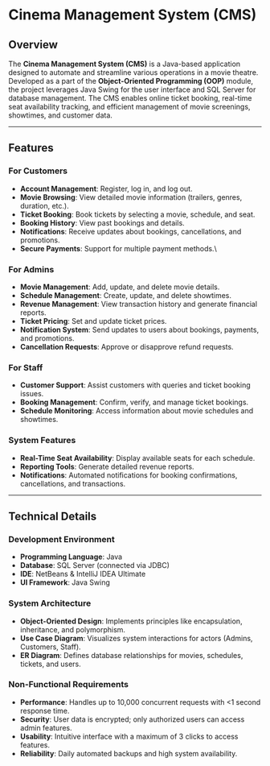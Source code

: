 # Cinema Management System (CMS)

## Overview

The **Cinema Management System (CMS)** is a Java-based application designed to automate and streamline various operations in a movie theatre. Developed as a part of the **Object-Oriented Programming (OOP)** module, the project leverages Java Swing for the user interface and SQL Server for database management. The CMS enables online ticket booking, real-time seat availability tracking, and efficient management of movie screenings, showtimes, and customer data.

---

## Features

### **For Customers**
- **Account Management**: Register, log in, and log out.
- **Movie Browsing**: View detailed movie information (trailers, genres, duration, etc.).
- **Ticket Booking**: Book tickets by selecting a movie, schedule, and seat.
- **Booking History**: View past bookings and details.
- **Notifications**: Receive updates about bookings, cancellations, and promotions.
- **Secure Payments**: Support for multiple payment methods.\

### **For Admins**
- **Movie Management**: Add, update, and delete movie details.
- **Schedule Management**: Create, update, and delete showtimes.
- **Revenue Management**: View transaction history and generate financial reports.
- **Ticket Pricing**: Set and update ticket prices.
- **Notification System**: Send updates to users about bookings, payments, and promotions.
- **Cancellation Requests**: Approve or disapprove refund requests.

### **For Staff**
- **Customer Support**: Assist customers with queries and ticket booking issues.
- **Booking Management**: Confirm, verify, and manage ticket bookings.
- **Schedule Monitoring**: Access information about movie schedules and showtimes.

### **System Features**
- **Real-Time Seat Availability**: Display available seats for each schedule.
- **Reporting Tools**: Generate detailed revenue reports.
- **Notifications**: Automated notifications for booking confirmations, cancellations, and transactions.

---

## Technical Details

### **Development Environment**
- **Programming Language**: Java
- **Database**: SQL Server (connected via JDBC)
- **IDE**: NetBeans & IntelliJ IDEA Ultimate
- **UI Framework**: Java Swing

### **System Architecture**
- **Object-Oriented Design**: Implements principles like encapsulation, inheritance, and polymorphism.
- **Use Case Diagram**: Visualizes system interactions for actors (Admins, Customers, Staff).
- **ER Diagram**: Defines database relationships for movies, schedules, tickets, and users.

### **Non-Functional Requirements**
- **Performance**: Handles up to 10,000 concurrent requests with <1 second response time.
- **Security**: User data is encrypted; only authorized users can access admin features.
- **Usability**: Intuitive interface with a maximum of 3 clicks to access features.
- **Reliability**: Daily automated backups and high system availability.
